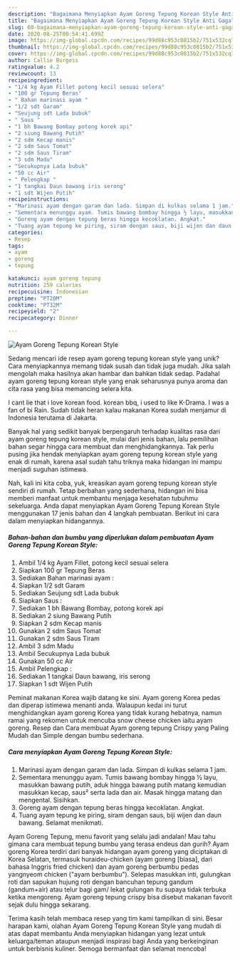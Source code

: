 ```yaml
---
description: "Bagaimana Menyiapkan Ayam Goreng Tepung Korean Style Anti Gagal"
title: "Bagaimana Menyiapkan Ayam Goreng Tepung Korean Style Anti Gagal"
slug: 60-bagaimana-menyiapkan-ayam-goreng-tepung-korean-style-anti-gagal
date: 2020-08-25T00:54:41.699Z
image: https://img-global.cpcdn.com/recipes/99d88c953c0815b2/751x532cq70/ayam-goreng-tepung-korean-style-foto-resep-utama.jpg
thumbnail: https://img-global.cpcdn.com/recipes/99d88c953c0815b2/751x532cq70/ayam-goreng-tepung-korean-style-foto-resep-utama.jpg
cover: https://img-global.cpcdn.com/recipes/99d88c953c0815b2/751x532cq70/ayam-goreng-tepung-korean-style-foto-resep-utama.jpg
author: Callie Burgess
ratingvalue: 4.2
reviewcount: 13
recipeingredient:
- "1/4 kg Ayam Fillet potong kecil sesuai selera"
- "100 gr Tepung Beras"
- " Bahan marinasi ayam "
- "1/2 sdt Garam"
- "Seujung sdt Lada bubuk"
- " Saus "
- "1 bh Bawang Bombay potong korek api"
- "2 siung Bawang Putih"
- "2 sdm Kecap manis"
- "2 sdm Saus Tomat"
- "2 sdm Saus Tiram"
- "3 sdm Madu"
- "Secukupnya Lada bubuk"
- "50 cc Air"
- " Pelengkap "
- "1 tangkai Daun bawang iris serong"
- "1 sdt Wijen Putih"
recipeinstructions:
- "Marinasi ayam dengan garam dan lada. Simpan di kulkas selama 1 jam."
- "Sementara menunggu ayam. Tumis bawang bombay hingga ½ layu, masukkan bawang putih, aduk hingga bawang putih matang kemudian masukkan kecap, saus² serta lada dan air. Masak hingga matang dan mengental. Sisihkan."
- "Goreng ayam dengan tepung beras hingga kecoklatan. Angkat."
- "Tuang ayam tepung ke piring, siram dengan saus, biji wijen dan daun bawang. Selamat menikmati."
categories:
- Resep
tags:
- ayam
- goreng
- tepung

katakunci: ayam goreng tepung 
nutrition: 259 calories
recipecuisine: Indonesian
preptime: "PT20M"
cooktime: "PT32M"
recipeyield: "2"
recipecategory: Dinner

---
```



![Ayam Goreng Tepung Korean Style](https://img-global.cpcdn.com/recipes/99d88c953c0815b2/751x532cq70/ayam-goreng-tepung-korean-style-foto-resep-utama.jpg)

Sedang mencari ide resep ayam goreng tepung korean style yang unik? Cara menyiapkannya memang tidak susah dan tidak juga mudah. Jika salah mengolah maka hasilnya akan hambar dan bahkan tidak sedap. Padahal ayam goreng tepung korean style yang enak seharusnya punya aroma dan cita rasa yang bisa memancing selera kita.

I cant lie that i love korean food. korean bbq, i used to like K-Drama. I was a fan of bi Rain. Sudah tidak heran kalau makanan Korea sudah menjamur di Indonesia terutama di Jakarta.

Banyak hal yang sedikit banyak berpengaruh terhadap kualitas rasa dari ayam goreng tepung korean style, mulai dari jenis bahan, lalu pemilihan bahan segar hingga cara membuat dan menghidangkannya. Tak perlu pusing jika hendak menyiapkan ayam goreng tepung korean style yang enak di rumah, karena asal sudah tahu triknya maka hidangan ini mampu menjadi suguhan istimewa.


Nah, kali ini kita coba, yuk, kreasikan ayam goreng tepung korean style sendiri di rumah. Tetap berbahan yang sederhana, hidangan ini bisa memberi manfaat untuk membantu menjaga kesehatan tubuhmu sekeluarga. Anda dapat menyiapkan Ayam Goreng Tepung Korean Style menggunakan 17 jenis bahan dan 4 langkah pembuatan. Berikut ini cara dalam menyiapkan hidangannya.

<!--inarticleads1-->

##### Bahan-bahan dan bumbu yang diperlukan dalam pembuatan Ayam Goreng Tepung Korean Style:

1. Ambil 1/4 kg Ayam Fillet, potong kecil sesuai selera
1. Siapkan 100 gr Tepung Beras
1. Sediakan  Bahan marinasi ayam :
1. Siapkan 1/2 sdt Garam
1. Sediakan Seujung sdt Lada bubuk
1. Siapkan  Saus :
1. Sediakan 1 bh Bawang Bombay, potong korek api
1. Sediakan 2 siung Bawang Putih
1. Siapkan 2 sdm Kecap manis
1. Gunakan 2 sdm Saus Tomat
1. Gunakan 2 sdm Saus Tiram
1. Ambil 3 sdm Madu
1. Ambil Secukupnya Lada bubuk
1. Gunakan 50 cc Air
1. Ambil  Pelengkap :
1. Sediakan 1 tangkai Daun bawang, iris serong
1. Siapkan 1 sdt Wijen Putih


Peminat makanan Korea wajib datang ke sini. Ayam goreng Korea pedas dan diperap istimewa menanti anda. Walaupun kedai ini turut menghidangkan ayam goreng Korea yang tidak kurang hebatnya, namun ramai yang rekomen untuk mencuba snow cheese chicken iaitu ayam goreng. Resep dan Cara membuat Ayam goreng tepung Crispy yang Paling Mudah dan Simple dengan bumbu sederhana. 

<!--inarticleads2-->

##### Cara menyiapkan Ayam Goreng Tepung Korean Style:

1. Marinasi ayam dengan garam dan lada. Simpan di kulkas selama 1 jam.
1. Sementara menunggu ayam. Tumis bawang bombay hingga ½ layu, masukkan bawang putih, aduk hingga bawang putih matang kemudian masukkan kecap, saus² serta lada dan air. Masak hingga matang dan mengental. Sisihkan.
1. Goreng ayam dengan tepung beras hingga kecoklatan. Angkat.
1. Tuang ayam tepung ke piring, siram dengan saus, biji wijen dan daun bawang. Selamat menikmati.


Ayam Goreng Tepung, menu favorit yang selalu jadi andalan! Mau tahu gimana cara membuat tepung bumbu yang terasa endeus dan gurih? Ayam goreng Korea terdiri dari banyak hidangan ayam goreng yang diciptakan di Korea Selatan, termasuk huraideu-chicken (ayam goreng [biasa], dari bahasa Inggris fried chicken) dan ayam goreng berbumbu pedas yangnyeom chicken (&#34;ayam berbumbu&#34;). Selepas masukkan inti, gulungkan roti dan sapukan hujung roti dengan bancuhan tepung gandum (gandum+air) atau telur bagi gam/ lekat gulungan itu supaya tidak terbuka ketika mengoreng. Ayam goreng tepung crispy bisa disebut makanan favorit sejak dulu hingga sekarang. 

Terima kasih telah membaca resep yang tim kami tampilkan di sini. Besar harapan kami, olahan Ayam Goreng Tepung Korean Style yang mudah di atas dapat membantu Anda menyiapkan hidangan yang lezat untuk keluarga/teman ataupun menjadi inspirasi bagi Anda yang berkeinginan untuk berbisnis kuliner. Semoga bermanfaat dan selamat mencoba!
